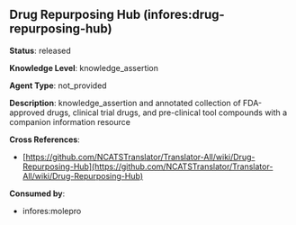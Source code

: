 [//]: # (DO NOT MANUALLY EDIT THIS FILE. IT IS GENERATED FROM A TEMPLATE.)

## Drug Repurposing Hub (infores:drug-repurposing-hub)

**Status**: released
  
**Knowledge Level**: knowledge_assertion
  
**Agent Type**: not_provided

**Description**: knowledge_assertion and annotated collection of FDA-approved drugs, clinical trial drugs, and pre-clinical tool compounds with a companion information resource

**Cross References**:

- [https://github.com/NCATSTranslator/Translator-All/wiki/Drug-Repurposing-Hub](https://github.com/NCATSTranslator/Translator-All/wiki/Drug-Repurposing-Hub)


**Consumed by**:

- infores:molepro